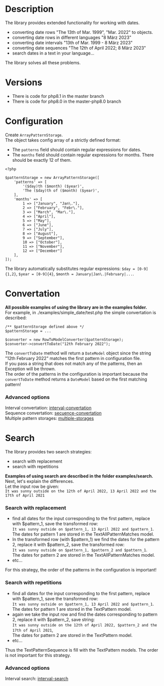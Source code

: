 # Description
The library provides extended functionality for working with dates. 

- converting date rows  "The 13th of Mar. 1999", "Mar. 2022"  to objects.
- converting date rows in different languages "8 März 2023"
- converting date intervals "13th of Mar. 1999 - 8 März 2023"
- converting date sequences "The 12th of April 2022; 8 März 2023"
- search dates in a text in your language...

The library solves all these problems.

# Versions
- There is code for php8.1 in the master branch
- There is code for php8.0 in the master-php8.0 branch

# Configuration
Create `ArrayPatternStorage`.\
The object takes config array of a strictly defined format:
- The `patterns` field should contain regular expressions for dates.
- The `months` field should contain regular expressions for months. There should be exactly 12 of them.

```
<?php

$patternStorage = new ArrayPatternStorage([
    'patterns' => [
        '($day)th ($month) ($year)',
        'The ($day)th of ($month) ($year)',
    ],
    'months' => [
        1 => ["January", "Jan\."],
        2 => ["February", "Febr\."],
        3 => ["March", "Mar\."],
        4 => ["April"],
        5 => ["May"],
        6 => ["June"],
        7 => ["July"],
        8 => ["August"],
        9 => ["September"],
        10 => ["October"],
        11 => ["November"],
        12 => ["December"]
    ],
]);
```

The library automatically substitutes regular expressions:
`$day = [0-9]{1,2}`, `$year = [0-9]{4}`, `$month = January|Jan\.|February|...`.

# Convertation
**All possible examples of using the library are in the examples folder.**\
For example, in ./examples/simple_date/test.php the simple convertation is described:
```
/** $patternStorage defined above */
$patternStorage = ...

$converter = new RowToModelConverter($patternStorage);
$converter->convertToDate("12th February 2022");
```
The `convertToDate` method will return a `DateModel` object since the string "12th February 2022" matches the first pattern in
configuration file.\
If you pass a string that does not match any of the patterns, then an Exception will be thrown.\
The order of the patterns in the configuration is important because the `convertToDate` method returns a `DateModel` based on the first matching pattern!


### Advanced options
Interval convertation: [interval-convertation](examples/interval/README.md)\
Sequence convertation: [secuence-convertation](examples/secuence/README.md)\
Multiple pattern storages: [multiple-storages](examples/multiple_storages/README.md)

# Search
The library provides two search strategies:
- search with replacement
- search with repetitions

**Examples of using search are described in the folder examples/search.**
Next, let's explain the differences.\
Let the input row be given:\
`It was sunny outside on the 12th of April 2022, 13 April 2022 and the 17th of April 2021`

### Search with replacement
- find all dates for the input corresponding to the first pattern, replace with $pattern_1, save the transformed row:\
`It was sunny outside on $pattern_1, 13 April 2022 and $pattern_1`.\
The dates for pattern 1 are stored in the TextAllPatternMatches model.
- In the transformed row (with $pattern_1) we find the dates for the pattern 2, replace it with $pattern_2, save the transformed row:\
`It was sunny outside on $pattern_1, $pattern_2 and $pattern_1`.\
The dates for pattern 2 are stored in the TextAllPatternMatches model.
- etc...

For this strategy, the order of the patterns in the configuration is important!

### Search with repetitions
- find all dates for the input corresponding to the first pattern, replace with $pattern_1, save the transformed row:\
  `It was sunny outside on $pattern_1, 13 April 2022 and $pattern_1`.\
  The dates for pattern 1 are stored in the TextPattern model.
- again we take the input row and find the dates corresponding to pattern 2, replace it with $pattern_2, save string:\
`It was sunny outside on the 12th of April 2022, $pattern_2 and the 17th of April 2021`,\
The dates for pattern 2 are stored in the TextPattern model.
- etc...

Thus the TextPatternSequence is fill with the TextPattern models.
The order is not important for this strategy.

### Advanced options
Interval search: [interval-search](examples/interval_search/README.md)
